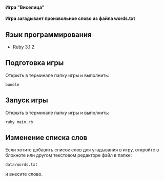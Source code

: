 #### Игра "Виселица"

**Игра загадывает произвольное слово из файла words.txt**

## Язык программирования

* Ruby 3.1.2

## Подготовка игры

Открыть в терминале папку игры и выполнить:
```
bundle
```

## Запуск игры

Открыть в терминале папку игры и выполнить:
```
ruby main.rb
```

## Изменение списка слов

Если хотите добавить список слов для угадывания в игру, откройте в блокноте или другом текстовом редакторе файл в 
папке: 
```
data/words.txt
``` 
и внесите слово.

